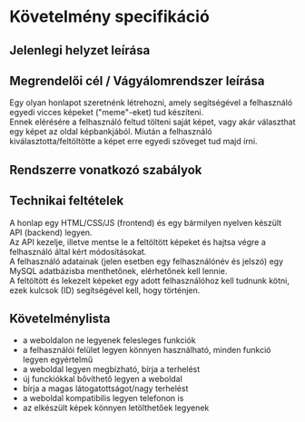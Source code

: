 # Követelmény specifikáció
## Jelenlegi helyzet leírása
## Megrendelői cél / Vágyálomrendszer leírása
Egy olyan honlapot szeretnénk létrehozni, amely segítségével a felhasználó egyedi vicces képeket ("meme"-eket) tud készíteni.  
Ennek elérésére a felhasználó feltud tölteni saját képet, vagy akár választhat egy képet az oldal képbankjából. Miután a felhasználó kiválasztotta/feltöltötte a képet erre egyedi szöveget tud majd írni.
## Rendszerre vonatkozó szabályok
## Technikai feltételek
A honlap egy HTML/CSS/JS (frontend) és egy bármilyen nyelven készült API (backend) legyen.  
Az API kezelje, illetve mentse le a feltöltött képeket és hajtsa végre a felhasználó által kért módosításokat.  
A felhasználó adatainak (jelen esetben egy felhasználónév és jelszó) egy MySQL adatbázisba menthetőnek, elérhetőnek kell lennie.  
A feltöltött és lekezelt képeket egy adott felhasználóhoz kell tudnunk kötni, ezek kulcsok (ID) segítségével kell, hogy történjen.
## Követelménylista
- a weboldalon ne legyenek felesleges funkciók
- a felhasználói felület legyen könnyen használható, minden funkció legyen egyértelmű
- a weboldal legyen megbízható, bírja a terhelést
- új funckiókkal bővíthető legyen a weboldal
- bírja a magas látogatottságot/nagy terhelést
- a weboldal kompatibilis legyen telefonon is
- az elkészült képek könnyen letölthetőek legyenek